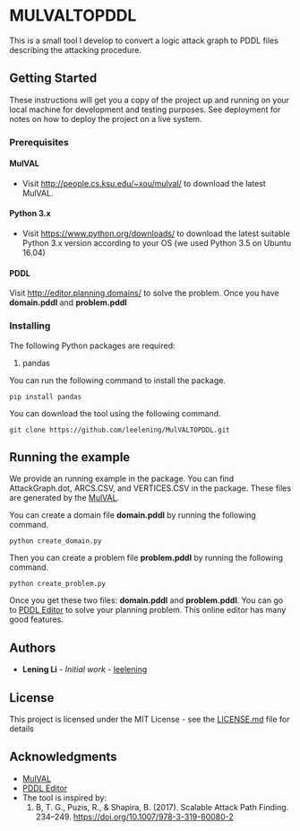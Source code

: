 # MULVALTOPDDL

This is a small tool I develop to convert a logic attack graph to PDDL files describing the attacking procedure.

## Getting Started

These instructions will get you a copy of the project up and running on your local machine for development and testing purposes. See deployment for notes on how to deploy the project on a live system.

### Prerequisites

#### MulVAL
* Visit http://people.cs.ksu.edu/~xou/mulval/ to download the latest MulVAL.

#### Python 3.x

* Visit https://www.python.org/downloads/ to download the latest suitable Python 3.x version according to your OS (we used Python 3.5 on Ubuntu 16.04)

#### PDDL
Visit http://editor.planning.domains/ to solve the problem. Once you have **domain.pddl** and **problem.pddl**

### Installing

The following Python packages are required:

1. pandas
   
You can run the following command to install the package.
```
pip install pandas
```

You can download the tool using the following command. 

```
git clone https://github.com/leelening/MulVALTOPDDL.git
```

## Running the example

We provide an running example in the package. You can find AttackGraph.dot, ARCS.CSV, and VERTICES.CSV in the package. These files are generated by the [MulVAL](http://people.cs.ksu.edu/~xou/mulval/).

You can create a domain file **domain.pddl** by running the following command.
```
python create_domain.py
```

Then you can create a problem file **problem.pddl** by running the following command.
```
python create_problem.py
```

Once you get these two files: **domain.pddl** and **problem.pddl**. You can go to [PDDL Editor](http://editor.planning.domains/) to solve your planning problem. This online editor has many good features.

## Authors

* **Lening Li** - *Initial work* - [leelening](https://github.com/leelening)

## License

This project is licensed under the MIT License - see the [LICENSE.md](LICENSE.md) file for details

## Acknowledgments

* [MulVAL](http://people.cs.ksu.edu/~xou/mulval/)
* [PDDL Editor](http://editor.planning.domains/)
* The tool is inspired by:
  1. B, T. G., Puzis, R., & Shapira, B. (2017). Scalable Attack Path Finding. 234–249. https://doi.org/10.1007/978-3-319-60080-2



